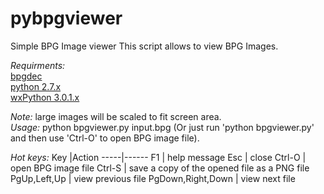 pybpgviewer
===========

Simple BPG Image viewer
This script allows to view BPG Images.

_Requirments:_  
[bpgdec](http://bellard.org/bpg/)  
[python 2.7.x](https://www.python.org/)  
[wxPython 3.0.1.x](http://www.wxpython.org/)  

_Note:_ large images will be scaled to fit screen area.  
_Usage:_ python bpgviewer.py input.bpg (Or just run 'python bpgviewer.py' and then use 'Ctrl-O' to open BPG image file).  

_Hot keys:_
Key  |Action
-----|------
F1 | help message
Esc | close
Ctrl-O | open BPG image file
Ctrl-S | save a copy of the opened file as a PNG file
PgUp,Left,Up | view previous file
PgDown,Right,Down | view next file
